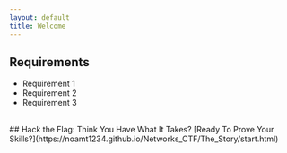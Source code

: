 ```yaml
---
layout: default
title: Welcome
---
```


## Requirements

- Requirement 1
- Requirement 2
- Requirement 3

<br>
## Hack the Flag: Think You Have What It Takes?
[Ready To Prove Your Skills?](https://noamt1234.github.io/Networks_CTF/The_Story/start.html)
